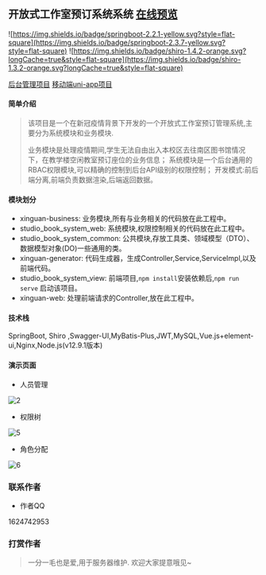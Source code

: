## 开放式工作室预订系统系统 [在线预览](https://app.liujhlx.top/ "在线预览")



![https://img.shields.io/badge/springboot-2.2.1-yellow.svg?style=flat-square](https://img.shields.io/badge/springboot-2.3.7-yellow.svg?style=flat-square)
![https://img.shields.io/badge/shiro-1.4.2-orange.svg?longCache=true&style=flat-square](https://img.shields.io/badge/shiro-1.3.2-orange.svg?longCache=true&style=flat-square)

[后台管理项目](https://github.com/zykzhangyukang/Xinguan "后端项目")
[移动端uni-app项目](https://gitee.com/xuliu242/studio_book_uniapp "前端项目")

#### 简单介绍

>该项目是一个在新冠疫情背景下开发的一个开放式工作室预订管理系统,主要分为系统模块和业务模块.
>
>业务模块是处理疫情期间,学生无法自由出入本校区去往南区图书馆情况下，在教学楼空闲教室预订座位的业务信息；
>系统模块是一个后台通用的RBAC权限模块,可以精确的控制到后台API级别的权限控制；
>开发模式:前后端分离,前端负责数据渲染,后端返回数据。
#### 模块划分

- xinguan-business: 业务模块,所有与业务相关的代码放在此工程中。
- studio_book_system_web: 系统模块,权限控制相关的代码放在此工程中。
- studio_book_system_common: 公共模块,存放工具类、领域模型（DTO）、数据模型对象(DO)一些通用的类。
- xinguan-generator: 代码生成器，生成Controller,Service,ServiceImpl,以及前端代码。
- studio_book_system_view: 前端项目,`npm install`安装依赖后,`npm run serve` 启动该项目。
- xinguan-web: 处理前端请求的Controller,放在此工程中。

#### 技术栈

SpringBoot, Shiro ,Swagger-UI,MyBatis-Plus,JWT,MySQL,Vue.js+element-ui,Nginx,Node.js(v12.9.1版本)

#### 演示页面


- 人员管理

![2](https://suyihan.oss-cn-beijing.aliyuncs.com/studio/studio_user.jpg)


- 权限树

![5](https://suyihan.oss-cn-beijing.aliyuncs.com/studio/studio_menu.jpg)

- 角色分配

![6](https://suyihan.oss-cn-beijing.aliyuncs.com/studio/studio_assign.jpg)


### 联系作者
- 作者QQ

1624742953

### 打赏作者

> 一分一毛也是爱,用于服务器维护. 欢迎大家提意哦见~

